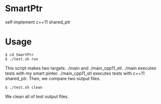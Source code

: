 # SmartPtr
self implement c++11 shared_ptr 

# Usage
    $ cd SmartPtr
    $ ./test.sh run

This script makes two targets: ./main and ./main_cpp11_stl.
./main executes tests with my smart pinter.
./main_cpp11_stl executes tests with c++11 shared_ptr.
Then, we compare two output files.

    $ ./test.sh clean

We clean all of test output files.
